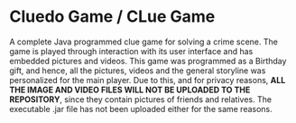 # Cluedo Game / CLue Game
A complete Java programmed clue game for solving a crime scene. The game is played through interaction with its user interface and has embedded pictures and videos. This game was programmed as a Birthday gift, and hence, all the pictures, videos and the general storyline was personalized for the main player. Due to this, and for privacy reasons, **ALL THE IMAGE AND VIDEO FILES WILL NOT BE UPLOADED TO THE REPOSITORY**, since they contain pictures of friends and relatives. The executable .jar file has not been uploaded either for the same reasons.

